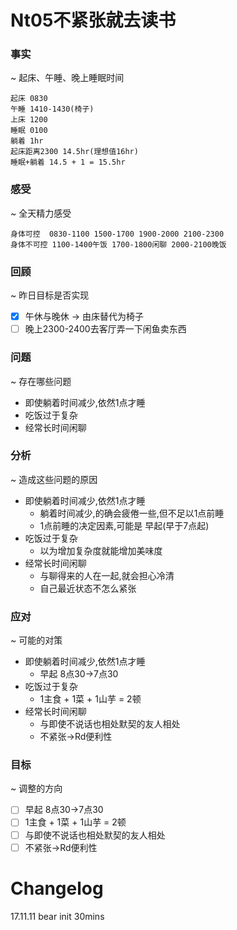# Nt05不紧张就去读书

### 事实
~ 起床、午睡、晚上睡眠时间
```
起床 0830
午睡 1410-1430(椅子)
上床 1200
睡眠 0100
躺着 1hr
起床距离2300 14.5hr(理想值16hr)
睡眠+躺着 14.5 + 1 = 15.5hr
```

### 感受
~ 全天精力感受
```
身体可控  0830-1100 1500-1700 1900-2000 2100-2300
身体不可控 1100-1400午饭 1700-1800闲聊 2000-2100晚饭
```

### 回顾    
~ 昨日目标是否实现
- [x] 午休与晚休 -> 由床替代为椅子
- [ ] 晚上2300-2400去客厅弄一下闲鱼卖东西

### 问题
~ 存在哪些问题 
- 即使躺着时间减少,依然1点才睡
- 吃饭过于复杂
- 经常长时间闲聊

### 分析
~ 造成这些问题的原因
- 即使躺着时间减少,依然1点才睡
    + 躺着时间减少,的确会疲倦一些,但不足以1点前睡
    + 1点前睡的决定因素,可能是 早起(早于7点起)
- 吃饭过于复杂
    + 以为增加复杂度就能增加美味度
- 经常长时间闲聊
    + 与聊得来的人在一起,就会担心冷清
    + 自己最近状态不怎么紧张
    
### 应对
~ 可能的对策
- 即使躺着时间减少,依然1点才睡
    + 早起 8点30->7点30
- 吃饭过于复杂
    + 1主食 + 1菜 + 1山芋 = 2顿
- 经常长时间闲聊
    + 与即使不说话也相处默契的友人相处
    + 不紧张->Rd便利性

### 目标
~ 调整的方向
- [ ] 早起 8点30->7点30
- [ ] 1主食 + 1菜 + 1山芋 = 2顿
- [ ] 与即使不说话也相处默契的友人相处
- [ ] 不紧张->Rd便利性

# Changelog
17.11.11 bear init 30mins
